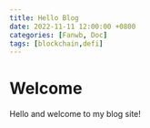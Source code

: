 ```yaml
---
title: Hello Blog
date: 2022-11-11 12:00:00 +0800
categories: [Fanwb, Doc]
tags: [blockchain,defi]
---
```


# Welcome

Hello and welcome to my blog site!

